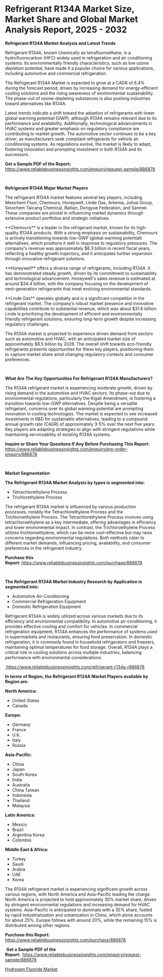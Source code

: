 <p><h1>Refrigerant R134A Market Size, Market Share and Global Market Analysis Report, 2025 - 2032</h1></p><p><strong>Refrigerant R134A Market Analysis and Latest Trends</strong></p>
<p><p>Refrigerant R134A, known chemically as tetrafluoroethane, is a hydrofluorocarbon (HFC) widely used in refrigeration and air conditioning systems. Its environmentally friendly characteristics, such as low ozone depletion potential, have made it a popular choice for various applications, including automotive and commercial refrigeration. </p><p>The Refrigerant R134A Market is expected to grow at a CAGR of 6.4% during the forecast period, driven by increasing demand for energy-efficient cooling solutions and the rising awareness of environmental sustainability. The phase-out of ozone-depleting substances is also pushing industries toward alternatives like R134A. </p><p>Latest trends indicate a shift toward the adoption of refrigerants with lower global warming potential (GWP), although R134A remains relevant due to its performance and availability. Additionally, technological advancements in HVAC systems and greater emphasis on regulatory compliance are contributing to market growth. The automotive sector continues to be a key driver, as manufacturers seek compliant refrigerants for vehicle air conditioning systems. As regulations evolve, the market is likely to adapt, fostering innovation and prompting investment in both R134A and its successors.</p></p>
<p><strong>Get a Sample PDF of the Report:&nbsp;</strong> <a href="https://www.reliablebusinessinsights.com/enquiry/request-sample/886878?utm_campaign=3032&utm_medium=2&utm_source=Github&utm_content=ia&utm_term=31032025&utm_id=refrigerant-r134a">https://www.reliablebusinessinsights.com/enquiry/request-sample/886878</a></p>
<p>&nbsp;</p>
<p><strong>Refrigerant R134A Major Market Players</strong></p>
<p><p>The refrigerant R134A market features several key players, including Mexichem Fluor, Chemours, Honeywell, Linde Gas, Arkema, Juhua Group, Sinochem Taicang Chemical, Bailian, Dongyue Federation, and Sanmei. These companies are pivotal in influencing market dynamics through extensive product portfolios and strategic initiatives.</p><p>**Chemours** is a leader in the refrigerant market, known for its high-quality R134A products. With a strong emphasis on sustainability, Chemours is actively transitioning towards low-GWP (global warming potential) alternatives, which positions it well in response to regulatory pressures. The company's revenue was approximately $6.3 billion in recent fiscal years, reflecting a healthy growth trajectory, and it anticipates further expansion through innovative refrigerant solutions.</p><p>**Honeywell** offers a diverse range of refrigerants, including R134A. It has demonstrated steady growth, driven by its commitment to sustainability and technological advancement. Honeywell's sales revenue is estimated at around $34.4 billion, with the company focusing on the development of next-generation refrigerants that meet evolving environmental standards.</p><p>**Linde Gas** operates globally and is a significant competitor in the refrigerant market. The company’s robust market presence and innovative capabilities contribute to substantial revenue, which was about $31.6 billion. Linde is prioritizing the development of efficient and environmentally friendly refrigerant solutions, ensuring long-term growth despite increasing regulatory challenges.</p><p>The R134A market is projected to experience driven demand from sectors such as automotive and HVAC, with an anticipated market size of approximately $8.5 billion by 2026. The overall shift towards eco-friendly refrigerants presents opportunities for these key players, positioning them to capture market share amid changing regulatory contexts and consumer preferences.</p></p>
<p>&nbsp;</p>
<p><strong>What Are The Key Opportunities For Refrigerant R134A Manufacturers?</strong></p>
<p><p>The R134A refrigerant market is experiencing moderate growth, driven by rising demand in the automotive and HVAC sectors. Its phase-out due to environmental regulations, particularly the Kigali Amendment, is fostering a transition towards low-GWP alternatives. Despite being a versatile refrigerant, concerns over its global warming potential are prompting innovation in cooling technologies. The market is expected to see increased investments in R&D for sustainable alternatives, leading to a compound annual growth rate (CAGR) of approximately 3-5% over the next five years. Key players are adapting strategies to align with stringent regulations while maintaining serviceability of existing R134A systems.</p></p>
<p><strong>Inquire or Share Your Questions If Any Before Purchasing This Report:</strong> <a href="https://www.reliablebusinessinsights.com/enquiry/pre-order-enquiry/886878?utm_campaign=3032&utm_medium=2&utm_source=Github&utm_content=ia&utm_term=31032025&utm_id=refrigerant-r134a">https://www.reliablebusinessinsights.com/enquiry/pre-order-enquiry/886878</a></p>
<p>&nbsp;</p>
<p><strong>Market Segmentation</strong></p>
<p><strong>The Refrigerant R134A Market Analysis by types is segmented into:</strong></p>
<p><ul><li>Tetrachlorethylene Process</li><li>Trichlorethylene Process</li></ul></p>
<p><p>The refrigerant R134A market is influenced by various production processes, notably the Tetrachlorethylene Process and the Trichloroethylene Process. The Tetrachlorethylene Process involves using tetrachloroethylene as a key intermediate, offering advantages in efficiency and lower environmental impact. In contrast, the Trichloroethylene Process utilizes trichloroethylene, which can be more cost-effective but may raise concerns regarding environmental regulations. Both methods cater to different market demands, influencing pricing, availability, and consumer preferences in the refrigerant industry.</p></p>
<p><strong>Purchase this Report:&nbsp;</strong><a href="https://www.reliablebusinessinsights.com/purchase/886878?utm_campaign=3032&utm_medium=2&utm_source=Github&utm_content=ia&utm_term=31032025&utm_id=refrigerant-r134a">https://www.reliablebusinessinsights.com/purchase/886878</a></p>
<p>&nbsp;</p>
<p><strong>The Refrigerant R134A Market Industry Research by Application is segmented into:</strong></p>
<p><ul><li>Automotive Air-Conditioning</li><li>Commercial Refrigeration Equipment</li><li>Domestic Refrigeration Equipment</li></ul></p>
<p><p>Refrigerant R134A is widely utilized across various markets due to its efficiency and environmental compatibility. In automotive air-conditioning, it provides effective cooling and comfort for vehicles. In commercial refrigeration equipment, R134A enhances the performance of systems used in supermarkets and restaurants, ensuring food preservation. In domestic refrigeration, it is commonly found in household refrigerators and freezers, maintaining optimal temperatures for food storage. Overall, R134A plays a critical role in cooling solutions across multiple industries, balancing performance with environmental considerations.</p></p>
<p><a href="https://www.reliablebusinessinsights.com/refrigerant-r134a-r886878?utm_campaign=3032&utm_medium=2&utm_source=Github&utm_content=ia&utm_term=31032025&utm_id=refrigerant-r134a">&nbsp;https://www.reliablebusinessinsights.com/refrigerant-r134a-r886878</a></p>
<p><strong>In terms of Region, the Refrigerant R134A Market Players available by Region are:</strong></p>
<p>
    <p> <strong> North America: </strong>
        <ul>
            <li>United States</li>
            <li>Canada</li>
        </ul>
        </p> 
    <p> <strong> Europe: </strong>
        <ul>
            <li>Germany</li>
            <li>France</li>
            <li>U.K.</li>
            <li>Italy</li>
            <li>Russia</li>
        </ul>
        </p> 
    <p> <strong> Asia-Pacific: </strong>
        <ul>
            <li>China</li>
            <li>Japan</li>
            <li>South Korea</li>
            <li>India</li>
            <li>Australia</li>
            <li>China Taiwan</li>
            <li>Indonesia</li>
            <li>Thailand</li>
            <li>Malaysia</li>
        </ul>
        </p> 
    <p> <strong> Latin America: </strong>
        <ul>
            <li>Mexico</li>
            <li>Brazil</li>
            <li>Argentina Korea</li>
            <li>Colombia</li>
        </ul>
        </p> 
    <p> <strong> Middle East & Africa: </strong>
        <ul>
            <li>Turkey</li>
            <li>Saudi</li>
            <li>Arabia</li>
            <li>UAE</li>
            <li>Korea</li>
        </ul>
    </p>
    </p>
<p><p>The R134A refrigerant market is experiencing significant growth across various regions, with North America and Asia-Pacific leading the charge. North America is projected to hold approximately 30% market share, driven by stringent environmental regulations and increasing demand for HVAC systems. Asia-Pacific is anticipated to dominate with a 35% share, fueled by rapid industrialization and urbanization in China, which alone accounts for about 25%. Europe follows with around 20%, while the remaining 15% is distributed among other regions.</p></p>
<p><strong>Purchase this Report: </strong><a href="https://www.reliablebusinessinsights.com/purchase/886878?utm_campaign=3032&utm_medium=2&utm_source=Github&utm_content=ia&utm_term=31032025&utm_id=refrigerant-r134a">https://www.reliablebusinessinsights.com/purchase/886878</a></p>
<p>&nbsp;<strong>Get a Sample PDF of the Report:&nbsp;&nbsp;</strong><a href="https://www.reliablebusinessinsights.com/enquiry/request-sample/886878?utm_campaign=3032&utm_medium=2&utm_source=Github&utm_content=ia&utm_term=31032025&utm_id=refrigerant-r134a">https://www.reliablebusinessinsights.com/enquiry/request-sample/886878</a></p>
<p><strong></strong></p>
<p><p><a href="https://github.com/aslinalirey9/Market-Research-Report-List-1/blob/main/hydrogen-fluoride-market.md?utm_campaign=3032&utm_medium=2&utm_source=Github&utm_content=ia&utm_term=31032025&utm_id=refrigerant-r134a">Hydrogen Fluoride Market</a></p></p>